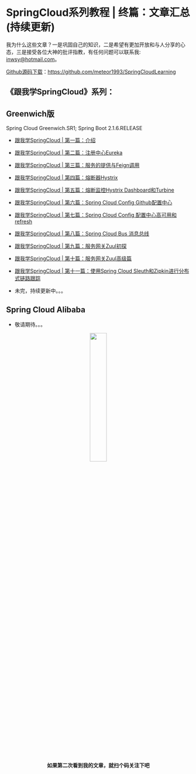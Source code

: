 # SpringCloud系列教程 | 终篇：文章汇总(持续更新)

我为什么这些文章？一是巩固自己的知识，二是希望有更加开放和与人分享的心态，三是接受各位大神的批评指教，有任何问题可以联系我: inwsy@hotmail.com。

[Github源码下载](https://github.com/meteor1993/SpringCloudLearning)：https://github.com/meteor1993/SpringCloudLearning

## 《跟我学SpringCloud》系列：

## Greenwich版

Spring Cloud Greenwich.SR1; Spring Boot 2.1.6.RELEASE

* [跟我学SpringCloud | 第一篇：介绍](https://blog.csdn.net/meteor_93/article/details/94356279)

* [跟我学SpringCloud | 第二篇：注册中心Eureka](https://blog.csdn.net/meteor_93/article/details/94365300)

* [跟我学SpringCloud | 第三篇：服务的提供与Feign调用](https://blog.csdn.net/meteor_93/article/details/94476765)

* [跟我学SpringCloud | 第四篇：熔断器Hystrix](https://blog.csdn.net/meteor_93/article/details/94498650)

* [跟我学SpringCloud | 第五篇：熔断监控Hystrix Dashboard和Turbine](https://blog.csdn.net/meteor_93/article/details/94592851)

* [跟我学SpringCloud | 第六篇：Spring Cloud Config Github配置中心](https://blog.csdn.net/meteor_93/article/details/94651335)

* [跟我学SpringCloud | 第七篇：Spring Cloud Config 配置中心高可用和refresh](https://blog.csdn.net/meteor_93/article/details/94672086)

* [跟我学SpringCloud | 第八篇：Spring Cloud Bus 消息总线](https://blog.csdn.net/meteor_93/article/details/94776333)

* [跟我学SpringCloud | 第九篇：服务网关Zuul初探](https://blog.csdn.net/meteor_93/article/details/94861962)

* [跟我学SpringCloud | 第十篇：服务网关Zuul高级篇](https://blog.csdn.net/meteor_93/article/details/95026953)

* [跟我学SpringCloud | 第十一篇：使用Spring Cloud Sleuth和Zipkin进行分布式链路跟踪](https://blog.csdn.net/meteor_93/article/details/95041171)

* 未完，持续更新中。。。

## Spring Cloud Alibaba

* 敬请期待。。。

<center>
<div><img src="https://springcloud-oss.oss-cn-shanghai.aliyuncs.com/qrcode_for_gh_d43c6668e0ca_344.jpg" width="30%"></div>
<b>如果第二次看到我的文章，就扫个码关注下吧</b>
</center>